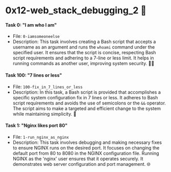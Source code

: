 # 0x12-web_stack_debugging_2 :open_book:

#### Task 0: "I am who I am"
- File: `0-iamsomeoneelse`
- Description: This task involves creating a Bash script that accepts a username as an argument and runs the `whoami` command under the specified user. It ensures that the script is concise, respecting Bash script requirements and adhering to a 7-line or less limit. It helps in running commands as another user, improving system security. 🧑‍💼

#### Task 100: "7 lines or less"
- File: `100-fix_in_7_lines_or_less`
- Description: In this task, a Bash script is provided that accomplishes a specific system configuration fix in 7 lines or less. It adheres to Bash script requirements and avoids the use of semicolons or the `&&` operator. The script aims to make a targeted and efficient change to the system while maintaining simplicity. 🐚

#### Task 1: "Nginx likes port 80"
- File: `1-run_nginx_as_nginx`
- Description: This task involves debugging and making necessary fixes to ensure NGINX runs on the desired port. It focuses on changing the default port from 80 to 8080 in the NGINX configuration file. Running NGINX as the 'nginx' user ensures that it operates securely. It demonstrates web server configuration and port management. 🌐
